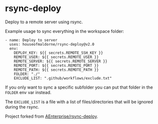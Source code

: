 # rsync-deploy

Deploy to a remote server using rsync.

Example usage to sync everything in the workspace folder:

```
- name: Deploy to server
  uses: houseofmaldorne/rsync-deploy@v2.0
  env:
    DEPLOY_KEY: ${{ secrets.REMOTE_SSH_KEY }}
    REMOTE_USER: ${{ secrets.REMOTE_USER }}
    REMOTE_SERVER: ${{ secrets.REMOTE_SERVER }}
    REMOTE_PORT: ${{ secrets.REMOTE_PORT }}
    REMOTE_PATH: ${{ secrets.REMOTE_PATH }}
    FOLDER: "./"
    EXCLUDE_LIST: ".github/workflows/exclude.txt"
```

If you only want to sync a specific subfolder you can put that folder in the `FOLDER` env var instead.

The `EXCLUDE_LIST` is a file with a list of files/directories that will be ignored during the rsync.

Project forked from [AEnterprise/rsync-deploy](https://github.com/AEnterprise/rsync-deploy).
